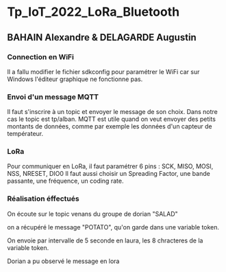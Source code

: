 # Tp_IoT_2022_LoRa_Bluetooth
## BAHAIN Alexandre & DELAGARDE Augustin

### Connection en WiFi
Il a fallu modifier le fichier sdkconfig pour paramétrer le WiFi car sur Windows l'éditeur graphique ne fonctionne pas. 



### Envoi d'un message MQTT
Il faut s'inscrire à un topic et envoyer le message de son choix. Dans notre cas le topic est tp/alban.
MQTT est utile quand on veut envoyer des petits montants de données, comme par exemple les données d'un capteur de températeur.



### LoRa
Pour communiquer en LoRa, il faut paramétrer 6 pins : 
SCK, MISO, MOSI, NSS, NRESET, DIO0
Il faut aussi choisir un Spreading Factor, une bande passante, une fréquence, un coding rate.



### Réalisation éffectués


On écoute sur le topic venans du groupe de dorian "SALAD"

on a récupéré le message "POTATO", qu'on garde dans une variable token.

On envoie par intervalle de 5 seconde en laura, les 8 chracteres de la variable token.

Dorian a pu observé le message en lora